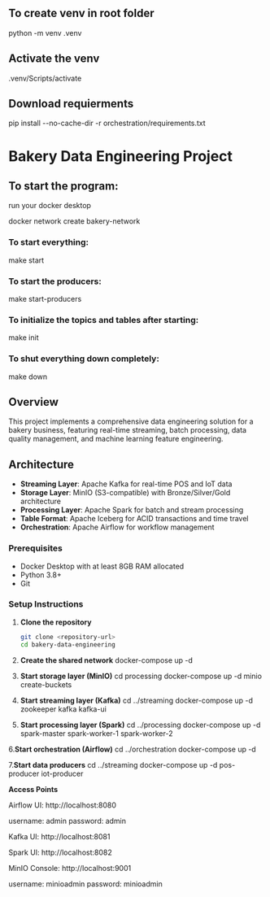 ## To create venv in root folder 
python -m venv .venv

## Activate the venv
.venv/Scripts/activate

## Download requierments 
pip install --no-cache-dir -r orchestration/requirements.txt

# Bakery Data Engineering Project

## To start the program: 

run your docker desktop 

docker network create bakery-network

### To start everything:
make start

### To start the producers: 
make start-producers

### To initialize the topics and tables after starting:
make init

### To shut everything down completely:
make down

## Overview
This project implements a comprehensive data engineering solution for a bakery business, featuring real-time streaming, batch processing, data quality management, and machine learning feature engineering.

## Architecture
- **Streaming Layer**: Apache Kafka for real-time POS and IoT data
- **Storage Layer**: MinIO (S3-compatible) with Bronze/Silver/Gold architecture
- **Processing Layer**: Apache Spark for batch and stream processing
- **Table Format**: Apache Iceberg for ACID transactions and time travel
- **Orchestration**: Apache Airflow for workflow management

### Prerequisites
- Docker Desktop with at least 8GB RAM allocated
- Python 3.8+
- Git

### Setup Instructions

1. **Clone the repository**
   ```bash
   git clone <repository-url>
   cd bakery-data-engineering

2. **Create the shared network**
docker-compose up -d

3. **Start storage layer (MinIO)**
cd processing
docker-compose up -d minio create-buckets

4. **Start streaming layer (Kafka)**
cd ../streaming
docker-compose up -d zookeeper kafka kafka-ui

5. **Start processing layer (Spark)**
cd ../processing
docker-compose up -d spark-master spark-worker-1 spark-worker-2

6.**Start orchestration (Airflow)**
cd ../orchestration
docker-compose up -d

7.**Start data producers**
cd ../streaming
docker-compose up -d pos-producer iot-producer


**Access Points**

Airflow UI: http://localhost:8080

username: admin 
password: admin

Kafka UI: http://localhost:8081

Spark UI: http://localhost:8082

MinIO Console: http://localhost:9001 

username: minioadmin
password: minioadmin

